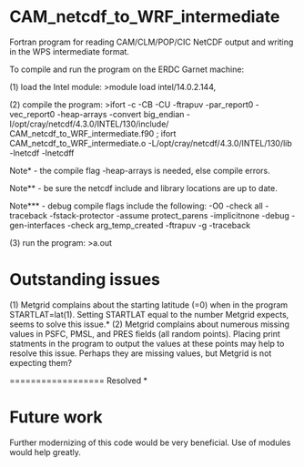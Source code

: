CAM_netcdf_to_WRF_intermediate
==============================
Fortran program for reading CAM/CLM/POP/CIC NetCDF output and writing in the WPS intermediate format.

To compile and run the program on the ERDC Garnet machine:

(1) load the Intel module: >module load intel/14.0.2.144,

(2) compile the program: >ifort -c -CB -CU -ftrapuv -par_report0 -vec_report0 -heap-arrays -convert big_endian -I/opt/cray/netcdf/4.3.0/INTEL/130/include/ CAM_netcdf_to_WRF_intermediate.f90 ; ifort CAM_netcdf_to_WRF_intermediate.o -L/opt/cray/netcdf/4.3.0/INTEL/130/lib -lnetcdf -lnetcdff

Note* - the compile flag -heap-arrays is needed, else compile errors.

Note** - be sure the netcdf include and library locations are up to date.

Note*** - debug compile flags include the following: -O0 -check all -traceback -fstack-protector -assume protect_parens -implicitnone -debug -gen-interfaces -check arg_temp_created -ftrapuv -g -traceback 

(3) run the program: >a.out


Outstanding issues
==================
(1) Metgrid complains about the starting latitude (=0) when in the program STARTLAT=lat(1). Setting STARTLAT equal to the number Metgrid expects, seems to solve this issue.*
(2) Metgrid complains about numerous missing values in PSFC, PMSL, and PRES fields (all random points). Placing print statments in the program to output the values at these points may help to resolve this issue. Perhaps they are missing values, but Metgrid is not expecting them?

==================
Resolved *


Future work
===========
Further modernizing of this code would be very beneficial. Use of modules would help greatly.
